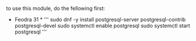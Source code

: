 to use this module, do the fellowing first:

* Feodra 31 *
'''
  sudo dnf -y install postgresql-server postgresql-contrib postgresql-devel
  sudo systemctl enable postgresql
  sudo systemctl start  postgresql
'''
